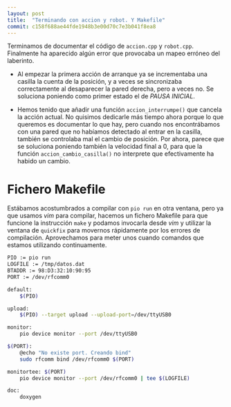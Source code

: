 ```yaml
---
layout: post
title:  "Terminando con accion y robot. Y Makefile"
commit: c158f688ae44fde1948b3e00d70c7e3b041f8ea8
---
```


Terminamos de documentar el código de `accion.cpp` y `robot.cpp`. Finalmente
ha aparecido algún error que provocaba un mapeo erróneo del laberinto.

- Al empezar la primera acción de arranque ya se incrementaba una casilla la cuenta de la
posición, y a veces se sincronizaba correctamente al desaparecer la pared
derecha, pero a veces no. Se soluciona poniendo como primer estado el de _PAUSA INICIAL_.

- Hemos tenido que añadir una función `accion_interrumpe()` que cancela la acción actual.
No quisimos dedicarle más tiempo ahora porque lo que queremos es documentar lo que hay,
pero cuando nos encontrábamos con una pared que no habíamos detectado al entrar en la
casilla, también se controlaba mal el cambio de posición. Por ahora, parece que se soluciona
poniendo también la velocidad final a 0, para que la función `accion_cambio_casilla()` no
interprete que efectivamente ha habido un cambio.

# Fichero Makefile

Estábamos acostumbrados a compilar con `pio run` en otra ventana, pero ya que usamos _vim_
para compilar, hacemos un fichero Makefile para que funcione la instrucción `make` y podamos
invocarla desde _vim_ y utilizar la ventana de `quickfix` para movernos rápidamente por los
errores de compilación. Aprovechamos para meter unos cuando comandos que estamos utilizando
continuamente.

```bash
PIO := pio run
LOGFILE := /tmp/datos.dat
BTADDR := 98:D3:32:10:90:95
PORT := /dev/rfcomm0

default:
	$(PIO)

upload:
	$(PIO) --target upload --upload-port=/dev/ttyUSB0

monitor:
	pio device monitor --port /dev/ttyUSB0

$(PORT):
	@echo "No existe port. Creando bind"
	sudo rfcomm bind /dev/rfcomm0 $(PORT)

monitortee: $(PORT)
	pio device monitor --port /dev/rfcomm0 | tee $(LOGFILE)

doc:
	doxygen
```
